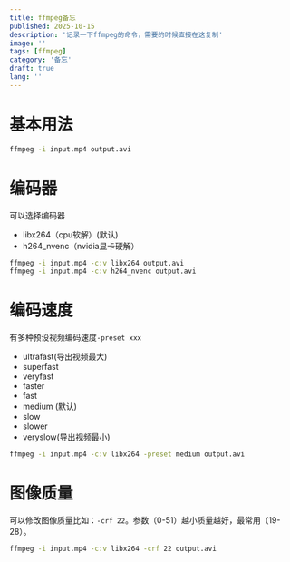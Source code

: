 ```yaml
---
title: ffmpeg备忘
published: 2025-10-15
description: '记录一下ffmpeg的命令，需要的时候直接在这复制'
image: ''
tags: [ffmpeg]
category: '备忘'
draft: true 
lang: ''
---
```

# 基本用法

```bash
ffmpeg -i input.mp4 output.avi
```
# 编码器
可以选择编码器
- libx264（cpu软解）(默认)
- h264_nvenc（nvidia显卡硬解）
```bash
ffmpeg -i input.mp4 -c:v libx264 output.avi
ffmpeg -i input.mp4 -c:v h264_nvenc output.avi
```

# 编码速度
有多种预设视频编码速度`-preset xxx`
- ultrafast(导出视频最大)
- superfast
- veryfast
- faster
- fast
- medium (默认)
- slow
- slower
- veryslow(导出视频最小)
```bash
ffmpeg -i input.mp4 -c:v libx264 -preset medium output.avi
```
# 图像质量
可以修改图像质量比如：`-crf 22`。参数（0-51）越小质量越好，最常用（19-28）。
```bash
ffmpeg -i input.mp4 -c:v libx264 -crf 22 output.avi
```